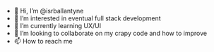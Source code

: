 - 👋 Hi, I’m @isrballantyne
- 👀 I’m interested in eventual full stack development  
- 🌱 I’m currently learning UX/UI
- 💞️ I’m looking to collaborate on my crapy code and how to improve
- 📫 How to reach me <who knows>

<!---
isrballantyne/isrballantyne is a ✨ special ✨ repository because its `README.md` (this file) appears on your GitHub profile.
You can click the Preview link to take a look at your changes.
--->

